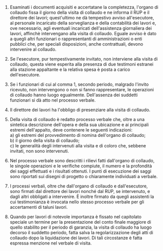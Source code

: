 1. Esaminati i documenti acquisiti e accertatane la completezza, l'organo di collaudo fissa il giorno della visita di collaudo e ne informa il RUP e il direttore dei lavori; quest'ultimo ne dà tempestivo avviso all'esecutore, al personale incaricato della sorveglianza e della contabilità dei lavori e, ove necessario, agli eventuali incaricati dell'assistenza giornaliera dei lavori, affinchè intervengano alla visita di collaudo. Eguale avviso è dato a quegli altri funzionari o rappresentanti di amministrazioni o enti pubblici che, per speciali disposizioni, anche contrattuali, devono intervenire al collaudo.

2. Se l'esecutore, pur tempestivamente invitato, non interviene alla visita di collaudo, questa viene esperita alla presenza di due testimoni estranei alla stazione appaltante e la relativa spesa è posta a carico dell'esecutore.

3. Se i funzionari di cui al comma 1, secondo periodo, malgrado l'invito ricevuto, non intervengono o non si fanno rappresentare, le operazioni di collaudo hanno luogo egualmente. Dell'assenza dei suddetti funzionari si dà atto nel processo verbale.

4. Il direttore dei lavori ha l'obbligo di presenziare alla visita di collaudo.

5. Della visita di collaudo è redatto processo verbale che, oltre a una sintetica descrizione dell'opera e della sua ubicazione e ai principali estremi dell'appalto, deve contenere le seguenti indicazioni:<br>a) gli estremi del provvedimento di nomina dell'organo di collaudo;<br>b) il giorno della visita di collaudo;<br>c) le generalità degli intervenuti alla visita e di coloro che, sebbene invitati, non sono intervenuti.

6. Nel processo verbale sono descritti i rilievi fatti dall'organo di collaudo, le singole operazioni e le verifiche compiute, il numero e la profondità dei saggi effettuati e i risultati ottenuti. I punti di esecuzione dei saggi sono riportati sui disegni di progetto o chiaramente individuati a verbale.

7. I processi verbali, oltre che dall'organo di collaudo e dall'esecutore, sono firmati dal direttore dei lavori nonché dal RUP, se intervenuto, e dagli altri obbligati a intervenire. È inoltre firmato da quegli assistenti la cui testimonianza è invocata nello stesso processo verbale per gli accertamenti di taluni lavori.

8. Quando per lavori di notevole importanza è fissato nel capitolato speciale un termine per la presentazione del conto finale maggiore di quello stabilito per il periodo di garanzia, la visita di collaudo ha luogo decorso il suddetto periodo, fatta salva la regolarizzazione degli atti di collaudo dopo la liquidazione dei lavori. Di tali circostanze è fatta espressa menzione nel verbale di visita.